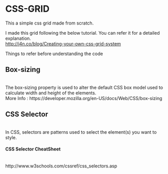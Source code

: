 # CSS-GRID

This a simple css grid made from scratch. 

I made this grid following the below tutorial. You can refer it for a detailed explanation.</br>
http://j4n.co/blog/Creating-your-own-css-grid-system

Things to refer before understanding the code

<h2>Box-sizing</h2></br>
The box-sizing property is used to alter the default CSS box model used to calculate width and height of the elements.</br>
More Info : https://developer.mozilla.org/en-US/docs/Web/CSS/box-sizing

<h2>CSS Selector</h2></br>
In CSS, selectors are patterns used to select the element(s) you want to style.</br>
<h4>CSS Selector CheatSheet</h4></br>
http://www.w3schools.com/cssref/css_selectors.asp